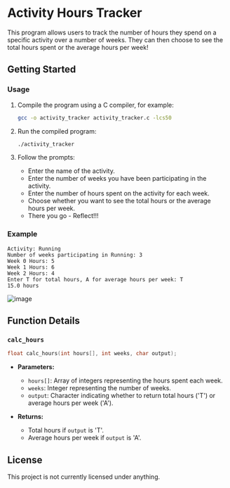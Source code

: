 # Activity Hours Tracker

This program allows users to track the number of hours they spend on a specific activity over a number of weeks. They can then choose to see the total hours spent or the average hours per week!

## Getting Started

### Usage

1. Compile the program using a C compiler, for example:
   ```sh
   gcc -o activity_tracker activity_tracker.c -lcs50
   ```

2. Run the compiled program:
   ```sh
   ./activity_tracker
   ```

3. Follow the prompts:
   - Enter the name of the activity.
   - Enter the number of weeks you have been participating in the activity.
   - Enter the number of hours spent on the activity for each week.
   - Choose whether you want to see the total hours or the average hours per week.
   - There you go - Reflect!!! 

### Example

```
Activity: Running
Number of weeks participating in Running: 3
Week 0 Hours: 5
Week 1 Hours: 6
Week 2 Hours: 4
Enter T for total hours, A for average hours per week: T
15.0 hours
```

![image](https://github.com/user-attachments/assets/47de2cbb-06b8-42e4-b908-3dc86dd7f648)

## Function Details

### `calc_hours`

```c
float calc_hours(int hours[], int weeks, char output);
```

- **Parameters:**
  - `hours[]`: Array of integers representing the hours spent each week.
  - `weeks`: Integer representing the number of weeks.
  - `output`: Character indicating whether to return total hours ('T') or average hours per week ('A').

- **Returns:**
  - Total hours if `output` is 'T'.
  - Average hours per week if `output` is 'A'.

## License

This project is not currently licensed under anything. 
